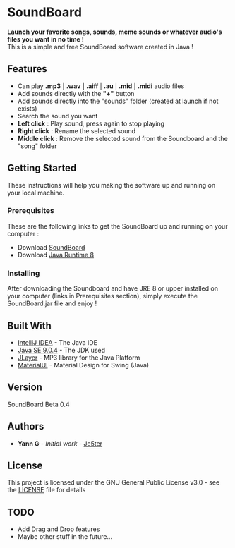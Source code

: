 # SoundBoard

**Launch your favorite songs, sounds, meme sounds or whatever audio's files you want in no time !**  
This is a simple and free SoundBoard software created in Java !

## Features
+ Can play **.mp3** | **.wav** | **.aiff** | **.au** | **.mid** | **.midi** audio files
+ Add sounds directly with the **"+"** button
+ Add sounds directly into the "sounds" folder (created at launch if not exists)
+ Search the sound you want
+ **Left click** : Play sound, press again to stop playing
+ **Right click** : Rename the selected sound
+ **Middle click** : Remove the selected sound from the Soundboard and the "song" folder

## Getting Started

These instructions will help you making the software up and running on your local machine.

### Prerequisites

These are the following links to get the SoundBoard up and running on your computer :

+ Download [SoundBoard](https://github.com/Je5ter/SoundBoard/raw/master/SoundBoard.jar)
+ Download [Java Runtime 8](https://www.java.com/inc/BrowserRedirect1.jsp?locale=fr)

### Installing

After downloading the Soundboard and have JRE 8 or upper installed on your computer (links in Prerequisites section), simply execute the SoundBoard.jar file and enjoy !

## Built With

* [IntelliJ IDEA](https://www.jetbrains.com/idea/) - The Java IDE
* [Java SE 9.0.4](https://www.oracle.com/java/java9.html) - The JDK used
* [JLayer](http://www.javazoom.net/javalayer/javalayer.html) - MP3 library for the Java Platform
* [MaterialUI](https://github.com/atarw/material-ui-swing) - Material Design for Swing (Java)

## Version

SoundBoard Beta 0.4

## Authors

* **Yann G** - *Initial work* - [Je5ter](https://github.com/Je5ter)

## License

This project is licensed under the GNU General Public License v3.0 - see the [LICENSE](LICENSE) file for details

## TODO 
+ Add Drag and Drop features
+ Maybe other stuff in the future...